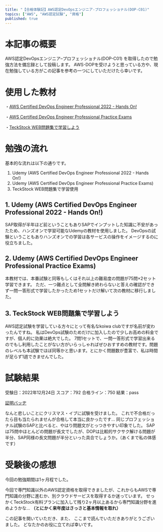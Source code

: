 ```yaml
---
title: "【合格体験記】AWS認定DevOpsエンジニア-プロフェッショナル(DOP-C01)"
topics: ["AWS", "AWS認定試験", "資格"]
published: true
---
```


# 本記事の概要

AWS認定DevOpsエンジニア–プロフェッショナル(DOP-C01) を取得したので勉強方法を備忘録として投稿します。
AWS-DOPを受けようと思っている方や、現在勉強している方がこの記事を参考の一つにしていただけたら幸いです。

# 使用した教材

・[AWS Certified DevOps Engineer Professional 2022 - Hands On!](https://www.udemy.com/course/aws-certified-devops-engineer-professional-hands-on/)

・[AWS Certified DevOps Engineer Professional Practice Exams](https://www.udemy.com/course/aws-certified-devops-engineer-professional-practice-exams-amazon/)

・[TeckStock WEB問題集で学習しよう](https://techstock.jp/)

# 勉強の流れ

基本的な流れは以下の通りです。

1. Udemy (AWS Certified DevOps Engineer Professional 2022 - Hands On!)
2. Udemy (AWS Certified DevOps Engineer Professional Practice Exams)
3. TeckStock WEB問題集で学習使用

## 1. Udemy (AWS Certified DevOps Engineer Professional 2022 - Hands On!)

SAP取得が半年ほど前ということもありSAPでインプットした知識に不安があったため、ハンズオンで学習可能なUdemyの教材を使用しました。
DevOpsの試験ということもありハンズオンでの学習は各サービスの操作をイメージするのに役立ちました。

## 2. Udemy (AWS Certified DevOps Engineer Professional Practice Exams)

本教材では、本番試験と同等もしくはそれ以上の難易度の問題が75問×2セット学習できます。
ただ、一つ難点として全問解き終わらないと答えの確認ができず一問一答形式で学習したかったため1セットだけ解いて次の教材に移行しました。

## 3. TeckStock WEB問題集で学習しよう

AWS認定試験を学習している方々にとって有名なkoiwa clubですが名前が変わったんですね。
私はDevOps試験のためだけに加入したので少しお高めの料金ですが、個人的に効果は絶大でした。
7問1セットで、一問一答形式で学習出来るのでもし利用したことがない方がいらっしゃればぜひおすすめの教材です。問題のレベルも本試験でほぼ同等かと思います。とにかく問題数が豊富で、私は時間が足らず1週できませんでした。

# 試験結果

受験日：2022年12月24日
スコア：792
合格ライン：750
結果：pass

[証明バッヂ](https://www.credly.com/badges/30318198-243f-43cf-a5ca-91873c9c1234/public_url)

なんと悲しいことにクリスマス・イブに試験を受けました。
これで不合格だったら目も当たられませんが合格して本当に良かったです...
同じプロフェッショナル試験のSAPと比べると、やはり問題文がとっつきやすい印象でした。
SAPは75問中ほとんどの問題が長文でしたが、DOPは比較的サクサク解ける問題が半分、SAP同様の長文問題が半分といった具合でしょうか。（あくまで私の体感です）

# 受験後の感想

今回の勉強期間は1ヶ月程でした。

今回で専門知識以外のAWS認定資格を取得できましたが、これからもAWSで専門知識の分野に進むか、別クラウドサービスを取得するか迷っています。
せっかくTeckStock有料プランに加入して残り2ヶ月以上あるから専門知識分野を進めようかな...
**（とにかく来年度はさっさと基本情報を取れ）**

この記事を開いていただき、また、
ここまで読んでいただきありがとうございました。
どなたかのお役に立てれば幸いです。
